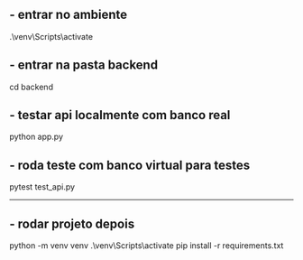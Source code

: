 ## - entrar no ambiente 
.\venv\Scripts\activate
## - entrar na pasta backend
cd backend
## - testar api localmente com banco real
python app.py
## - roda teste com banco virtual para testes
pytest test_api.py



---------
## - rodar projeto depois 
python -m venv venv
.\venv\Scripts\activate
pip install -r requirements.txt